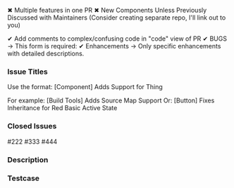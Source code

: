 ✖ Multiple features in one PR
✖ New Components Unless Previously Discussed with Maintainers (Consider creating separate repo, I'll link out to you)

✔ Add comments to complex/confusing code in "code" view of PR
✔ BUGS → This form is required:
✔ Enhancements → Only specific enhancements with detailed descriptions.

### Issue Titles

Use the format: [Component] Adds Support for Thing

For example: [Build Tools] Adds Source Map Support
Or: [Button] Fixes Inheritance for Red Basic Active State

### Closed Issues
#222 #333 #444

### Description

### Testcase
[Fork, update, and replace to show the bug]:
https://jsfiddle.net/ca0rovs3/
